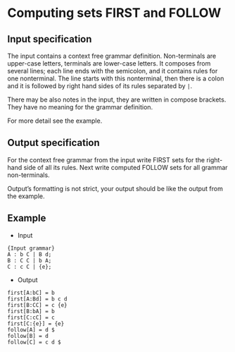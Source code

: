 # Computing sets FIRST and FOLLOW
## Input specification
The input contains a context free grammar definition. Non-terminals are upper-case letters, terminals are lower-case letters. It composes from several lines; each line ends with the semicolon, and it contains rules for one nonterminal. The line starts with this nonterminal, then there is a colon and it is followed by right hand sides of its rules separated by `|`.

There may be also notes in the input, they are written in compose brackets. They have no meaning for the grammar definition.

For more detail see the example.

## Output specification
For the context free grammar from the input write FIRST sets for the right-hand side of all its rules. Next write computed FOLLOW sets for all grammar non-terminals.

Output’s formatting is not strict, your output should be like the output from the example.

## Example
* Input
```
{Input grammar}
A : b C | B d;
B : C C | b A;
C : c C | {e};
```

* Output
```
first[A:bC] = b
first[A:Bd] = b c d
first[B:CC] = c {e}
first[B:bA] = b
first[C:cC] = c
first[C:{e}] = {e}
follow[A] = d $
follow[B] = d
follow[C] = c d $
```
